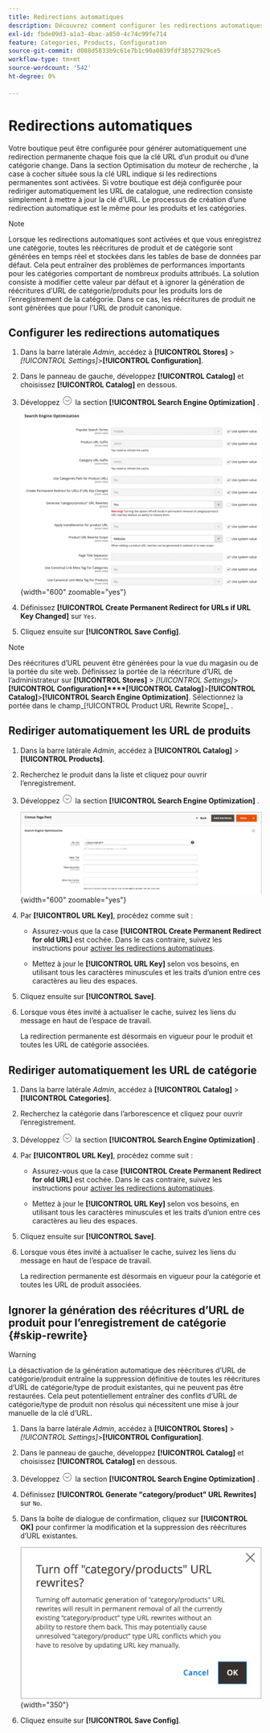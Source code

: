 ```yaml
---
title: Redirections automatiques
description: Découvrez comment configurer les redirections automatiques à générer lorsque la clé URL d’un produit ou d’une catégorie change dans votre boutique Commerce.
exl-id: fbde09d3-a1a3-4bac-a850-4c74c99fe714
feature: Categories, Products, Configuration
source-git-commit: d088d5833b9c61e7b1c90a0839fdf38527929ce5
workflow-type: tm+mt
source-wordcount: '542'
ht-degree: 0%

---
```


# Redirections automatiques

Votre boutique peut être configurée pour générer automatiquement une redirection permanente chaque fois que la clé URL d’un produit ou d’une catégorie change. Dans la section Optimisation du moteur de recherche , la case à cocher située sous la clé URL indique si les redirections permanentes sont activées. Si votre boutique est déjà configurée pour rediriger automatiquement les URL de catalogue, une redirection consiste simplement à mettre à jour la clé d’URL. Le processus de création d’une redirection automatique est le même pour les produits et les catégories.

>[!NOTE]
>
>Lorsque les redirections automatiques sont activées et que vous enregistrez une catégorie, toutes les réécritures de produit et de catégorie sont générées en temps réel et stockées dans les tables de base de données par défaut. Cela peut entraîner des problèmes de performances importants pour les catégories comportant de nombreux produits attribués. La solution consiste à modifier cette valeur par défaut et à ignorer la génération de réécritures d’URL de catégorie/produits pour les produits lors de l’enregistrement de la catégorie. Dans ce cas, les réécritures de produit ne sont générées que pour l’URL de produit canonique.

## Configurer les redirections automatiques

1. Dans la barre latérale _Admin_, accédez à **[!UICONTROL Stores]** > _[!UICONTROL Settings]_>**[!UICONTROL Configuration]**.

1. Dans le panneau de gauche, développez **[!UICONTROL Catalog]** et choisissez **[!UICONTROL Catalog]** en dessous.

1. Développez ![Sélecteur d’extension](../assets/icon-display-expand.png) la section **[!UICONTROL Search Engine Optimization]** .

   ![Configuration du catalogue - Optimisation du moteur de recherche](../configuration-reference/catalog/assets/catalog-search-engine-optimization.png){width="600" zoomable="yes"}

1. Définissez **[!UICONTROL Create Permanent Redirect for URLs if URL Key Changed]** sur `Yes`.

1. Cliquez ensuite sur **[!UICONTROL Save Config]**.


>[!NOTE]
>
> Des réécritures d’URL peuvent être générées pour la vue du magasin ou de la portée du site web. Définissez la portée de la réécriture d’URL de l’administrateur sur **[!UICONTROL Stores]** > _[!UICONTROL Settings]_>**[!UICONTROL Configuration]****[!UICONTROL Catalog]**>**[!UICONTROL Catalog]**>**[!UICONTROL Search Engine Optimization]**. Sélectionnez la portée dans le champ_[!UICONTROL Product URL Rewrite Scope]_ .

## Rediriger automatiquement les URL de produits

1. Dans la barre latérale _Admin_, accédez à **[!UICONTROL Catalog]** > **[!UICONTROL Products]**.

1. Recherchez le produit dans la liste et cliquez pour ouvrir l’enregistrement.

1. Développez ![Sélecteur d’extension ](../assets/icon-display-expand.png) la section **[!UICONTROL Search Engine Optimization]** .

   ![Optimisation du moteur de recherche de produits - redirection permanente](./assets/product-search-engine-optimization-create-permanent-redirect.png){width="600" zoomable="yes"}

1. Par **[!UICONTROL URL Key]**, procédez comme suit :

   - Assurez-vous que la case **[!UICONTROL Create Permanent Redirect for old URL]** est cochée. Dans le cas contraire, suivez les instructions pour [activer les redirections automatiques](url-rewrite.md#configure-url-rewrites).

   - Mettez à jour le **[!UICONTROL URL Key]** selon vos besoins, en utilisant tous les caractères minuscules et les traits d’union entre ces caractères au lieu des espaces.

1. Cliquez ensuite sur **[!UICONTROL Save]**.

1. Lorsque vous êtes invité à actualiser le cache, suivez les liens du message en haut de l’espace de travail.

   La redirection permanente est désormais en vigueur pour le produit et toutes les URL de catégorie associées.

## Rediriger automatiquement les URL de catégorie

1. Dans la barre latérale _Admin_, accédez à **[!UICONTROL Catalog]** > **[!UICONTROL Categories]**.

1. Recherchez la catégorie dans l’arborescence et cliquez pour ouvrir l’enregistrement.

1. Développez ![Sélecteur d’extension](../assets/icon-display-expand.png) la section **[!UICONTROL Search Engine Optimization]** .

1. Par **[!UICONTROL URL Key]**, procédez comme suit :

   - Assurez-vous que la case **[!UICONTROL Create Permanent Redirect for old URL]** est cochée. Dans le cas contraire, suivez les instructions pour [activer les redirections automatiques](url-rewrite.md#configure-url-rewrites).

   - Mettez à jour le **[!UICONTROL URL Key]** selon vos besoins, en utilisant tous les caractères minuscules et les traits d’union entre ces caractères au lieu des espaces.

1. Cliquez ensuite sur **[!UICONTROL Save]**.

1. Lorsque vous êtes invité à actualiser le cache, suivez les liens du message en haut de l’espace de travail.

   La redirection permanente est désormais en vigueur pour la catégorie et toutes les URL de produit associées.

## Ignorer la génération des réécritures d’URL de produit pour l’enregistrement de catégorie {#skip-rewrite}

>[!WARNING]
>
>La désactivation de la génération automatique des réécritures d’URL de catégorie/produit entraîne la suppression définitive de toutes les réécritures d’URL de catégorie/type de produit existantes, qui ne peuvent pas être restaurées. Cela peut potentiellement entraîner des conflits d’URL de catégorie/type de produit non résolus qui nécessitent une mise à jour manuelle de la clé d’URL.

1. Dans la barre latérale _Admin_, accédez à **[!UICONTROL Stores]** > _[!UICONTROL Settings]_>**[!UICONTROL Configuration]**.

1. Dans le panneau de gauche, développez **[!UICONTROL Catalog]** et choisissez **[!UICONTROL Catalog]** en dessous.

1. Développez ![Sélecteur d’extension](../assets/icon-display-expand.png) la section **[!UICONTROL Search Engine Optimization]** .

1. Définissez **[!UICONTROL Generate "category/product" URL Rewrites]** sur `No`.

1. Dans la boîte de dialogue de confirmation, cliquez sur **[!UICONTROL OK]** pour confirmer la modification et la suppression des réécritures d’URL existantes.

   ![Désactiver les réécritures d’URL de catégorie/produit - Confirmer](./assets/seo-rewrite-off.png){width="350"}

1. Cliquez ensuite sur **[!UICONTROL Save Config]**.
